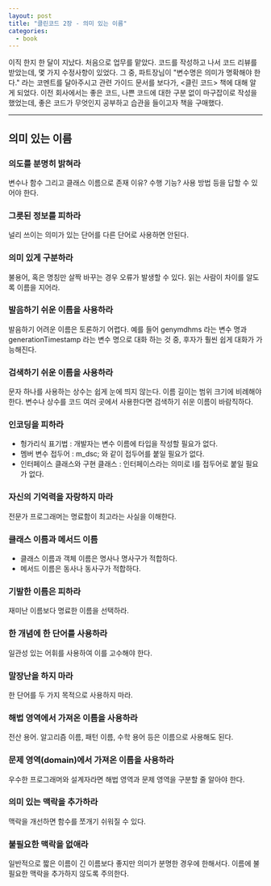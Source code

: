 ```yaml
---
layout: post
title: "클린코드 2장 - 의미 있는 이름"
categories:
  - book
---
```


이직 한지 한 달이 지났다. 처음으로 업무를 맡았다. 코드를 작성하고 나서 코드 리뷰를 받았는데, 몇 가지 수정사항이 있었다.
그 중, 파트장님이 "변수명은 의미가 명확해야 한다." 라는 코멘트를 달아주시고 관련 가이드 문서를 보다가,
<클린 코드> 책에 대해 알게 되었다. 이전 회사에서는 좋은 코드, 나쁜 코드에 대한 구분 없이 마구잡이로 작성을 했었는데,
좋은 코드가 무엇인지 공부하고 습관을 들이고자 책을 구매했다.

---

## 의미 있는 이름

### 의도를 분명히 밝혀라
변수나 함수 그리고 클래스 이름으로 존재 이유? 수행 기능? 사용 방법 등을 답할 수 있어야 한다.

### 그릇된 정보를 피하라
널리 쓰이는 의미가 있는 단어를 다른 단어로 사용하면 안된다.

### 의미 있게 구분하라
불용어, 혹은 명칭만 살짝 바꾸는 경우 오류가 발생할 수 있다. 읽는 사람이 차이를 알도록 이름을 지어라.

### 발음하기 쉬운 이름을 사용하라
발음하기 어려운 이름은 토론하기 어렵다. 
예를 들어 genymdhms 라는 변수 명과 generationTimestamp 라는 변수 명으로 대화 하는 것 중, 후자가 훨씬 쉽게 대화가 가능해진다.

### 검색하기 쉬운 이름을 사용하라
문자 하나를 사용하는 상수는 쉽게 눈에 띄지 않는다. 이름 길이는 범위 크기에 비례해야 한다.
변수나 상수를 코드 여러 곳에서 사용한다면 검색하기 쉬운 이름이 바람직하다.

### 인코딩을 피하라
- 헝가리식 표기법 : 개발자는 변수 이름에 타입을 작성할 필요가 없다.
- 멤버 변수 접두어 : m_dsc; 와 같이 접두어를 붙일 필요가 없다.
- 인터페이스 클래스와 구현 클래스 : 인터페이스라는 의미로 I를 접두어로 붙일 필요가 없다.

### 자신의 기억력을 자랑하지 마라
전문가 프로그래머는 명료함이 최고라는 사실을 이해한다. 

### 클래스 이름과 메서드 이름
- 클래스 이름과 객체 이름은 명사나 명사구가 적합하다.
- 메서드 이름은 동사나 동사구가 적합하다.

### 기발한 이름은 피하라
재미난 이름보다 명료한 이름을 선택하라.

### 한 개념에 한 단어를 사용하라
일관성 있는 어휘를 사용하여 이를 고수해야 한다.

### 말장난을 하지 마라
한 단어를 두 가지 목적으로 사용하지 마라.

### 해법 영역에서 가져온 이름을 사용하라
전산 용어. 알고리즘 이름, 패턴 이름, 수학 용어 등은 이름으로 사용해도 된다.

### 문제 영역(domain)에서 가져온 이름을 사용하라
우수한 프로그래머와 설계자라면 해법 영역과 문제 영역을 구분할 줄 알아야 한다.

### 의미 있는 맥락을 추가하라
맥락을 개선하면 함수를 쪼개기 쉬워질 수 있다.

### 불필요한 맥락을 없애라
일반적으로 짧은 이름이 긴 이름보다 좋지만 의미가 분명한 경우에 한해서다. 이름에 불필요한 맥락을 추가하지 않도록 주의한다.


